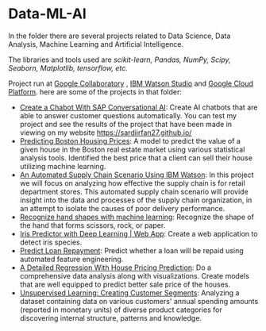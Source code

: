 # Data-ML-AI
In the folder there are several projects related to Data Science, Data Analysis, Machine Learning and Artificial Intelligence.

The libraries and tools used are _scikit-learn, Pandas, NumPy, Scipy, Seaborn, Matplotlib, tensorflow, etc._ 

Project run at [Google Collaboratory](https://colab.research.google.com/) , [IBM Watson Studio](https://dataplatform.cloud.ibm.com/) and [Google Cloud Platform](https://cloud.google.com/gcp).
here are some of the projects in that folder:

- [Create a Chabot With SAP Conversational AI](https://developers.sap.com/mission.cai-get-started.html): Create AI chatbots that are able to answer customer questions automatically. You can test my project and see the results of the project that have been made in viewing on my website https://sardiirfan27.github.io/
- [Predicting Boston Housing Prices](https://github.com/Sardiirfan27/Data-ML-AI/blob/main/boston_housing): A model to predict the value of a given house in the Boston real estate market using various statistical analysis tools. Identified the best price that a client can sell their house utilizing machine learning.
- [An Automated Supply Chain Scenario Using IBM Watson](https://github.com/Sardiirfan27/Data-ML-AI/tree/main/IBM%20Watson%20Projects(Data%20Science%2C%20AI%2C%20ML)/An%20Automated%20Supply%20Chain%20Scenario): In this project we will focus on analyzing how effective the supply chain is for retail department stores. This automated supply chain scenario will provide insight into the data and processes of the supply chain organization, in an attempt to isolate the causes of poor delivery performance.
- [Recognize hand shapes with machine learning](https://github.com/Sardiirfan27/Data-ML-AI/tree/main/ML): Recognize the shape of the hand that forms scissors, rock, or paper.
- [Iris Predictor with Deep Learning | Web App](https://github.com/Sardiirfan27/Data-ML-AI/tree/main/Iris-Species-Predictor-ML-Web-App): Create a web application to detect iris species.
- [Predict Loan Repayment](https://github.com/Sardiirfan27/Data-ML-AI/tree/main/predict-loan-repayment-master): Predict whether a loan will be repaid using automated feature engineering.
- [A Detailed Regression With House Pricing Prediction](https://github.com/Sardiirfan27/Data-ML-AI/tree/main/Data/Project%201): Do a comprehensive data analysis along with visualizations. Create models that are well equipped to predict better sale price of the houses.
- [Unsupervised Learning: Creating Customer Segments](https://github.com/Sardiirfan27/Data-ML-AI/tree/main/Analyzing_Customer_Spending_Data): Analyzing a dataset containing data on various customers' annual spending amounts (reported in monetary units) of diverse product categories for discovering internal structure, patterns and knowledge.
